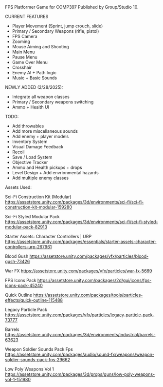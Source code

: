 FPS Platformer Game for COMP397 Published by Group/Studio 10.

CURRENT FEATURES
- Player Movement (Sprint, jump crouch, slide)
- Primary / Secondary Weapons (rifle, pistol)
- FPS Camera
- Zooming
- Mouse Aiming and Shooting
- Main Menu
- Pause Menu
- Game Over Menu
- Crosshair
- Enemy AI + Path logic
- Music + Basic Sounds

NEWLY ADDED (2/28/2025):
- Integrate all weapon classes
- Primary / Secondary weapons switching
- Ammo + Health UI

TODO:
- Add throwables
- Add more miscellaneous sounds
- Add enemy + player models
- Inventory System
- Visual Damage Feedback
- Recoil
- Save / Load System
- Objective Tracker
- Ammo and Health pickups + drops
- Level Design + Add envrionmental hazards
- Add multiple enemy classes


Assets Used:

Sci-Fi Construction Kit (Modular)
https://assetstore.unity.com/packages/3d/environments/sci-fi/sci-fi-construction-kit-modular-159280

Sci-Fi Styled Modular Pack
https://assetstore.unity.com/packages/3d/environments/sci-fi/sci-fi-styled-modular-pack-82913

Starter Assets: Character Controllers | URP
https://assetstore.unity.com/packages/essentials/starter-assets-character-controllers-urp-267961

Blood Gush
https://assetstore.unity.com/packages/vfx/particles/blood-gush-73426

War FX
https://assetstore.unity.com/packages/vfx/particles/war-fx-5669

FPS Icons Pack
https://assetstore.unity.com/packages/2d/gui/icons/fps-icons-pack-45240

Quick Outline
https://assetstore.unity.com/packages/tools/particles-effects/quick-outline-115488

Legacy Particle Pack
https://assetstore.unity.com/packages/vfx/particles/legacy-particle-pack-73777

Barrels
https://assetstore.unity.com/packages/3d/environments/industrial/barrels-63623

Weapon Soldier Sounds Pack Fps
https://assetstore.unity.com/packages/audio/sound-fx/weapons/weapon-soldier-sounds-pack-fps-29662

Low Poly Weapons Vol 1
https://assetstore.unity.com/packages/3d/props/guns/low-poly-weapons-vol-1-151980
